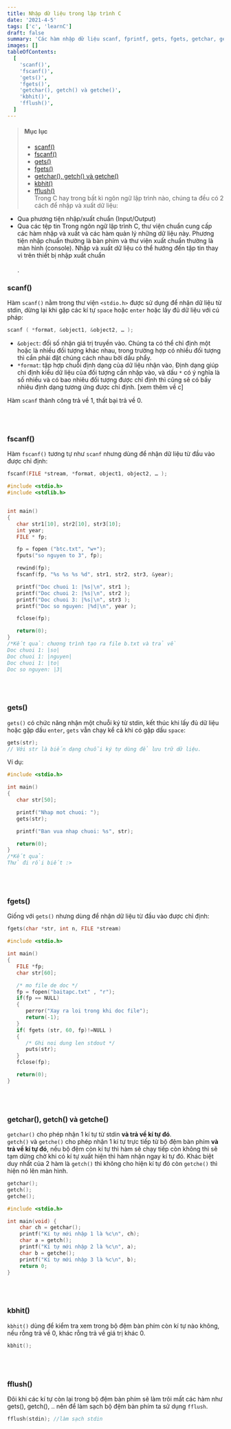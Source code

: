 ```yaml
---
title: Nhập dữ liệu trong lập trình C
date: '2021-4-5'
tags: ['c', 'learnC']
draft: false
summary: 'Các hàm nhập dữ liệu scanf, fprintf, gets, fgets, getchar, getch, getche, kbhit, fflush'
images: []
tableOfContents:
  [
    'scanf()',
    'fscanf()',
    'gets()',
    'fgets()',
    'getchar(), getch() và getche()',
    'kbhit()',
    'fflush()',
  ]
---
```


> #### Mục lục
>
> - [scanf()](#1)<br/>
> - [fscanf()](#2)<br/>
> - [gets()](#3)<br/>
> - [fgets()](#4)<br/>
> - [getchar(), getch() và getche()](#5)<br/>
> - [kbhit()](#6)<br/>
> - [fflush()](#7)<br/>
>   Trong C hay trong bất kì ngôn ngữ lập trình nào, chúng ta đều có 2 cách để nhập và xuất dữ liệu:

- Qua phương tiện nhập/xuất chuẩn (Input/Output)
- Qua các tệp tin
  Trong ngôn ngữ lập trình C, thư viện chuẩn cung cấp các hàm nhập và xuất và các hàm quản lý những dữ liệu này. Phương tiện nhập chuẩn thường là bàn phím và thư viện xuất chuẩn thường là màn hình (console). Nhập và xuất dữ liệu có thể hướng đến tập tin thay vì trên thiết bị nhập xuất chuẩn<br id="1"></br>.

### scanf()

Hàm `scanf()` nằm trong thư viện `<stdio.h>` được sử dụng để nhận dữ liệu từ stdin, dừng lại khi gặp các kí tự `space` hoặc `enter` hoặc lấy đủ dữ liệu với cú pháp:

```c
scanf ( *format, &object1, &object2, … );
```

- `&object`: đối số nhận giá trị truyền vào. Chúng ta có thể chỉ định một hoặc là nhiều đối tượng khác nhau, trong trường hợp có nhiều đối tượng thì cần phải đặt chúng cách nhau bởi dấu phẩy.
- `*format`: tập hợp chuỗi định dạng của dữ liệu nhận vào. Định dạng giúp chỉ định kiểu dữ liệu của đối tượng cần nhập vào, và dấu `*` có ý nghĩa là số nhiều và có bao nhiêu đối tượng được chỉ định thì cũng sẽ có bấy nhiêu định dạng tương ứng được chỉ định. [xem thêm về c]

Hàm `scanf` thành công trả về 1, thất bại trả về 0.

<br id="2"></br>

### fscanf()

Hàm `fscanf()` tương tự như `scanf` nhưng dùng để nhận dữ liệu từ đầu vào được chỉ định:

```c
fscanf(FILE *stream, *format, object1, object2, … );
```

```c
#include <stdio.h>
#include <stdlib.h>


int main()
{
   char str1[10], str2[10], str3[10];
   int year;
   FILE * fp;

   fp = fopen ("btc.txt", "w+");
   fputs("so nguyen to 3", fp);

   rewind(fp);
   fscanf(fp, "%s %s %s %d", str1, str2, str3, &year);

   printf("Doc chuoi 1: |%s|\n", str1 );
   printf("Doc chuoi 2: |%s|\n", str2 );
   printf("Doc chuoi 3: |%s|\n", str3 );
   printf("Doc so nguyen: |%d|\n", year );

   fclose(fp);

   return(0);
}
/*Kết quả: chương trình tạo ra file b.txt và trả về
Doc chuoi 1: |so|
Doc chuoi 1: |nguyen|
Doc chuoi 1: |to|
Doc so nguyen: |3|
```

<br id="3"></br>

### gets()

`gets()` có chức năng nhận một chuỗi ký từ stdin, kết thúc khi lấy đủ dữ liệu hoặc gặp dấu `enter`, `gets` vẫn chạy kể cả khi có gặp dấu `space`:

```c
gets(str);
// Với str là biến dạng chuỗi ký tự dùng để lưu trữ dữ liệu.
```

Ví dụ:

```c
#include <stdio.h>

int main()
{
   char str[50];

   printf("Nhap mot chuoi: ");
   gets(str);

   printf("Ban vua nhap chuoi: %s", str);

   return(0);
}
/*Kết quả:
Thử đi rồi biết :>
```

<br id="4"></br>

### fgets()

Giống với `gets()` nhưng dùng để nhận dữ liệu từ đầu vào được chỉ định:

```c
fgets(char *str, int n, FILE *stream)
```

```c
#include <stdio.h>

int main()
{
   FILE *fp;
   char str[60];

   /* mo file de doc */
   fp = fopen("baitapc.txt" , "r");
   if(fp == NULL)
   {
      perror("Xay ra loi trong khi doc file");
      return(-1);
   }
   if( fgets (str, 60, fp)!=NULL )
   {
      /* Ghi noi dung len stdout */
      puts(str);
   }
   fclose(fp);

   return(0);
}
```

<br id="5"></br>

### getchar(), getch() và getche()

`getchar()` cho phép nhận 1 kí tự từ stdin **và trả về kí tự đó**.<br/>
`getch()` và `getche()` cho phép nhận 1 kí tự trực tiếp từ bộ đệm bàn phím **và trả về kí tự đó**, nếu bộ đệm còn kí tự thì hàm sẽ chạy tiếp còn không thì sẽ tạm dừng chờ khi có kí tự xuất hiện thì hàm nhận ngay kí tự đó. Khác biệt duy nhất của 2 hàm là `getch()` thì không cho hiện kí tự đó còn `getche()` thì hiện nó lên màn hình.

```c
getchar();
getch();
getche();
```

```c
#include <stdio.h>

int main(void) {
    char ch = getchar();
    printf("Kí tự mới nhập 1 là %c\n", ch);
    char a = getch();
    printf("Kí tự mới nhập 2 là %c\n", a);
    char b = getche();
    printf("Kí tự mới nhập 3 là %c\n", b);
    return 0;
}
```

<br id="6"></br>

### kbhit()

`kbhit()` dùng để kiểm tra xem trong bộ đệm bàn phím còn kí tự nào không, nếu rỗng trả về 0, khác rỗng trả về giá trị khác 0.

```c
kbhit();
```

<br id="7"></br>

### fflush()

Đôi khi các kí tự còn lại trong bộ đệm bàn phím sẽ làm trôi mất các hàm như gets(), getch(), .. nên để làm sạch bộ đệm bàn phím ta sử dụng `fflush`.

```c
fflush(stdin); //làm sạch stdin
```
